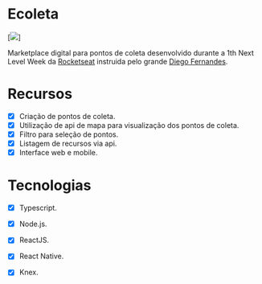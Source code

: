 # Ecoleta

[<img src="https://media2.giphy.com/media/XeSmuXqdwgCaZ3mc7F/giphy.gif"/>]

Marketplace digital para pontos de coleta desenvolvido durante a 1th Next Level Week da [Rocketseat](https://github.com/Rocketseat) instruida pelo grande [Diego Fernandes](https://github.com/diego3g).

# Recursos

- [x] Criação de pontos de coleta.
- [x] Utilização de api de mapa para visualização dos pontos de coleta.
- [x] Filtro para seleção de pontos.
- [x] Listagem de recursos via api.
- [x] Interface web e mobile.

# Tecnologias

- [X] Typescript.
- [x] Node.js.
- [x] ReactJS.
- [X] React Native.
- [X] Knex.

